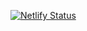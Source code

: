 [![Netlify Status](https://api.netlify.com/api/v1/badges/0c472748-856e-426f-a736-fcd060c796aa/deploy-status)](https://app.netlify.com/sites/hannahgooding/deploys)
